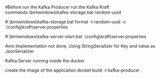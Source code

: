 #Before run the Kafka Producer run the Kafka Kraft commands.\bin\windows\kafka-storage.bat random-uuid

#.\bin\windows\kafka-storage.bat format -t random-uuid -c .\config\kraft\server.properties

#.\bin\windows\kafka-server-start.bat .\config\kraft\server.properties

Avro Implementation not done,
Using StringSerializer for Key and value as JsonSerializer 

Kafka Server running inside the docker.

create the image of the application 
                    docket build -t kafka-producer .
